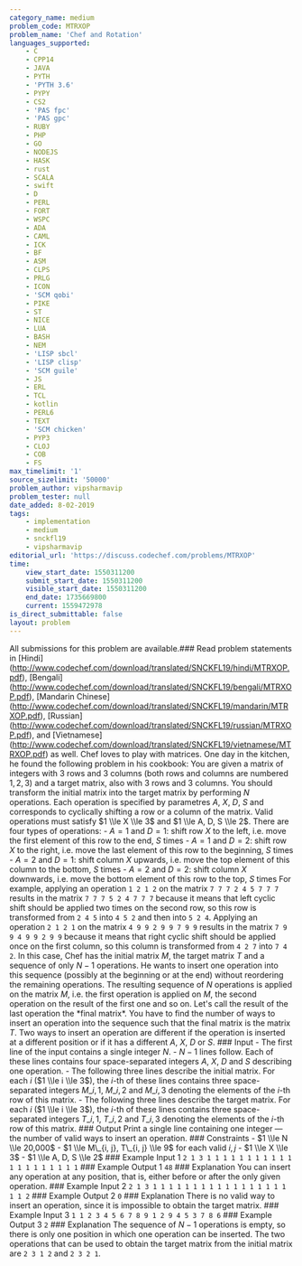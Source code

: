 ```yaml
---
category_name: medium
problem_code: MTRXOP
problem_name: 'Chef and Rotation'
languages_supported:
    - C
    - CPP14
    - JAVA
    - PYTH
    - 'PYTH 3.6'
    - PYPY
    - CS2
    - 'PAS fpc'
    - 'PAS gpc'
    - RUBY
    - PHP
    - GO
    - NODEJS
    - HASK
    - rust
    - SCALA
    - swift
    - D
    - PERL
    - FORT
    - WSPC
    - ADA
    - CAML
    - ICK
    - BF
    - ASM
    - CLPS
    - PRLG
    - ICON
    - 'SCM qobi'
    - PIKE
    - ST
    - NICE
    - LUA
    - BASH
    - NEM
    - 'LISP sbcl'
    - 'LISP clisp'
    - 'SCM guile'
    - JS
    - ERL
    - TCL
    - kotlin
    - PERL6
    - TEXT
    - 'SCM chicken'
    - PYP3
    - CLOJ
    - COB
    - FS
max_timelimit: '1'
source_sizelimit: '50000'
problem_author: vipsharmavip
problem_tester: null
date_added: 8-02-2019
tags:
    - implementation
    - medium
    - snckfl19
    - vipsharmavip
editorial_url: 'https://discuss.codechef.com/problems/MTRXOP'
time:
    view_start_date: 1550311200
    submit_start_date: 1550311200
    visible_start_date: 1550311200
    end_date: 1735669800
    current: 1559472978
is_direct_submittable: false
layout: problem
---
```

All submissions for this problem are available.\### Read problem statements in \[Hindi\](http://www.codechef.com/download/translated/SNCKFL19/hindi/MTRXOP.pdf), \[Bengali\](http://www.codechef.com/download/translated/SNCKFL19/bengali/MTRXOP.pdf), \[Mandarin Chinese\](http://www.codechef.com/download/translated/SNCKFL19/mandarin/MTRXOP.pdf), \[Russian\](http://www.codechef.com/download/translated/SNCKFL19/russian/MTRXOP.pdf), and \[Vietnamese\](http://www.codechef.com/download/translated/SNCKFL19/vietnamese/MTRXOP.pdf) as well. Chef loves to play with matrices. One day in the kitchen, he found the following problem in his cookbook: You are given a matrix of integers with $3$ rows and $3$ columns (both rows and columns are numbered $1, 2, 3$) and a target matrix, also with $3$ rows and $3$ columns. You should transform the initial matrix into the target matrix by performing $N$ operations. Each operation is specified by parametres $A$, $X$, $D$, $S$ and corresponds to cyclically shifting a row or a column of the matrix. Valid operations must satisfy $1 \\le X \\le 3$ and $1 \\le A, D, S \\le 2$. There are four types of operations: - $A=1$ and $D=1$: shift row $X$ to the left, i.e. move the first element of this row to the end, $S$ times - $A=1$ and $D=2$: shift row $X$ to the right, i.e. move the last element of this row to the beginning, $S$ times - $A=2$ and $D=1$: shift column $X$ upwards, i.e. move the top element of this column to the bottom, $S$ times - $A=2$ and $D=2$: shift column $X$ downwards, i.e. move the bottom element of this row to the top, $S$ times For example, applying an operation `1 2 1 2` on the matrix ``` 7 7 7 2 4 5 7 7 7 ``` results in the matrix ``` 7 7 7 5 2 4 7 7 7 ``` because it means that left cyclic shift should be applied two times on the second row, so this row is transformed from `2 4 5` into `4 5 2` and then into `5 2 4`. Applying an operation `2 1 2 1` on the matrix ``` 4 9 9 2 9 9 7 9 9 ``` results in the matrix ``` 7 9 9 4 9 9 2 9 9 ``` because it means that right cyclic shift should be applied once on the first column, so this column is transformed from `4 2 7` into `7 4 2`. In this case, Chef has the initial matrix $M$, the target matrix $T$ and a sequence of only $N-1$ operations. He wants to insert one operation into this sequence (possibly at the beginning or at the end) without reordering the remaining operations. The resulting sequence of $N$ operations is applied on the matrix $M$, i.e. the first operation is applied on $M$, the second operation on the result of the first one and so on. Let's call the result of the last operation the \*final matrix\*. You have to find the number of ways to insert an operation into the sequence such that the final matrix is the matrix $T$. Two ways to insert an operation are different if the operation is inserted at a different position or if it has a different $A$, $X$, $D$ or $S$. ### Input - The first line of the input contains a single integer $N$. - $N-1$ lines follow. Each of these lines contains four space-separated integers $A$, $X$, $D$ and $S$ describing one operation. - The following three lines describe the initial matrix. For each $i$ ($1 \\le i \\le 3$), the $i$-th of these lines contains three space-separated integers $M\_{i, 1}$, $M\_{i, 2}$ and $M\_{i, 3}$ denoting the elements of the $i$-th row of this matrix. - The following three lines describe the target matrix. For each $i$ ($1 \\le i \\le 3$), the $i$-th of these lines contains three space-separated integers $T\_{i, 1}$, $T\_{i, 2}$ and $T\_{i, 3}$ denoting the elements of the $i$-th row of this matrix. ### Output Print a single line containing one integer — the number of valid ways to insert an operation. ### Constraints - $1 \\le N \\le 20,000$ - $1 \\le M\_{i, j}, T\_{i, j} \\le 9$ for each valid $i, j$ - $1 \\le X \\le 3$ - $1 \\le A, D, S \\le 2$ ### Example Input 1 ``` 2 1 3 1 1 1 1 1 1 1 1 1 1 1 1 1 1 1 1 1 1 1 1 ``` ### Example Output 1 ``` 48 ``` ### Explanation You can insert any operation at any position, that is, either before or after the only given operation. ### Example Input 2 ``` 2 1 3 1 1 1 1 1 1 1 1 1 1 1 1 1 1 1 1 1 1 1 2 ``` ### Example Output 2 ``` 0 ``` ### Explanation There is no valid way to insert an operation, since it is impossible to obtain the target matrix. ### Example Input 3 ``` 1 1 2 3 4 5 6 7 8 9 1 2 9 4 5 3 7 8 6 ``` ### Example Output 3 ``` 2 ``` ### Explanation The sequence of $N-1$ operations is empty, so there is only one position in which one operation can be inserted. The two operations that can be used to obtain the target matrix from the initial matrix are `2 3 1 2` and `2 3 2 1`.
